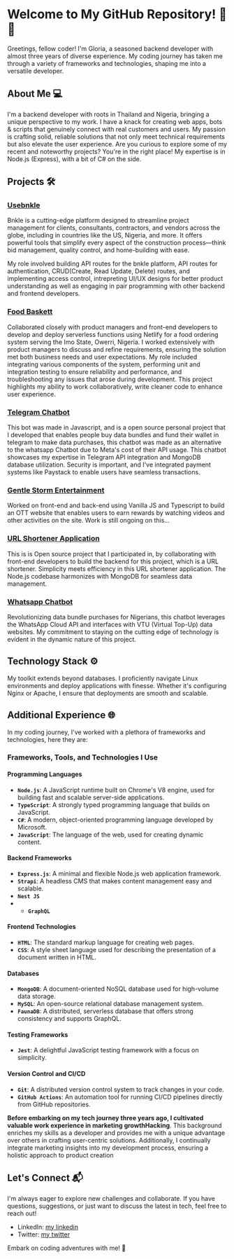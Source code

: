 # Welcome to My GitHub Repository! 👋🚀

Greetings, fellow coder! I'm Gloria, a seasoned backend developer with almost three years of diverse experience. My coding journey has taken me through a variety of frameworks and technologies, shaping me into a versatile developer.

## About Me 💻

I'm a backend developer with roots in Thailand and Nigeria, bringing a unique perspective to my work. I have a knack for creating web apps, bots & scripts that genuinely connect with real customers and users. My passion is crafting solid, reliable solutions that not only meet technical requirements but also elevate the user experience.
Are you curious to explore some of my recent and noteworthy projects? You're in the right place! My expertise is in Node.js (Express), with a bit of C# on the side.

## Projects 🛠️

### [Usebnkle](https://www.buildwithbnkle.com/)
Bnkle is a cutting-edge platform designed to streamline project management for clients, consultants, contractors, and vendors across the globe, including in countries like the US, Nigeria, and more. It offers powerful tools that simplify every aspect of the construction process—think bid management, quality control, and home-building with ease.

My role involved building API routes for the bnkle platform, API routes for authentication, CRUD(Create, Read Update, Delete) routes, and implementing access control, intrepreting UI/UX designs for better product understanding as well as engaging in pair programming with other backend and frontend developers. 

### [Food Baskett](https://foodbaskett.app/)
Collaborated closely with product managers and front-end developers to develop and deploy serverless functions using Netlify for a food ordering system serving the Imo State, Owerri, Nigeria. I worked extensively with product managers to discuss and refine requirements, ensuring the solution met both business needs and user expectations. My role included integrating various components of the system, performing unit and integration testing to ensure reliability and performance, and troubleshooting any issues that arose during development. This project highlights my ability to work collaboratively, write cleaner code to enhance user experience.

### [Telegram Chatbot](https://t.me/Exp_Buddy_bot)

This bot was made in Javascript, and is a open source personal project that I developed that enables people buy data bundles and fund their wallet in telegram to make data purchases, this chatbot was made as an alternative to the whatsapp Chatbot due to Meta's cost of their API usage. This chatbot showcases my expertise in Telegram API integration and MongoDB database utilization. Security is important, and I've integrated payment systems like Paystack to enable users have seamless transactions. 

### [Gentle Storm Entertainment](https://gentlestorment.com)
Worked on front-end and back-end using Vanilla JS and Typescript to build an OTT website that enables users to earn rewards by watching videos and other activities on the site. Work is still ongoing on this... 

### [URL Shortener Application](https://mylinks-f6107.web.app)
This is is Open source project that I participated in, by collaborating with front-end developers to build the backend for this project, which is a URL shortener. 
Simplicity meets efficiency in this URL shortener application. The Node.js codebase harmonizes with MongoDB for seamless data management. 

### [Whatsapp Chatbot](https://wa.link/6fs2f2) 
Revolutionizing data bundle purchases for Nigerians, this chatbot leverages the WhatsApp Cloud API and interfaces with VTU (Virtual Top-Up) data websites. My commitment to staying on the cutting edge of technology is evident in the dynamic nature of this project.

## Technology Stack ⚙️

My toolkit extends beyond databases. I proficiently navigate Linux environments and deploy applications with finesse. Whether it's configuring Nginx or Apache, I ensure that deployments are smooth and scalable.

## Additional Experience 🌐

In my coding journey, I've worked with a plethora of frameworks and technologies, here they are: 
### Frameworks, Tools, and Technologies I Use

#### **Programming Languages**
- **`Node.js`**: A JavaScript runtime built on Chrome's V8 engine, used for building fast and scalable server-side applications.
- **`TypeScript`**: A strongly typed programming language that builds on JavaScript.
- **`C#`**: A modern, object-oriented programming language developed by Microsoft.
- **`JavaScript`**: The language of the web, used for creating dynamic content.

#### **Backend Frameworks**
- **`Express.js`**: A minimal and flexible Node.js web application framework.
- **`Strapi`**: A headless CMS that makes content management easy and scalable.
- **`Nest JS`**
- - **`GraphQL`**


#### **Frontend Technologies**
- **`HTML`**: The standard markup language for creating web pages.
- **`CSS`**: A style sheet language used for describing the presentation of a document written in HTML.

#### **Databases**
- **`MongoDB`**: A document-oriented NoSQL database used for high-volume data storage.
- **`MySQL`**: An open-source relational database management system.
- **`FaunaDB`**: A distributed, serverless database that offers strong consistency and supports GraphQL.

#### **Testing Frameworks**
- **`Jest`**: A delightful JavaScript testing framework with a focus on simplicity.

#### **Version Control and CI/CD**
- **`Git`**: A distributed version control system to track changes in your code.
- **`GitHub Actions`**: An automation tool for running CI/CD pipelines directly from GitHub repositories.


**Before embarking on my tech journey three years ago, I cultivated valuable work experience in marketing growthHacking**. This background enriches my skills as a developer and provides me with a unique advantage over others in crafting user-centric solutions. Additionally, I continually integrate marketing insights into my development process, ensuring a holistic approach to product creation

## Let's Connect 📬

I'm always eager to explore new challenges and collaborate. If you have questions, suggestions, or just want to discuss the latest in tech, feel free to reach out!

- LinkedIn: [my linkedin](https://www.linkedin.com/in/gloria-solomon-237285183/)
- Twitter: [my twitter](https://twitter.com/thetechjackie)

Embark on coding adventures with me! 🚀
